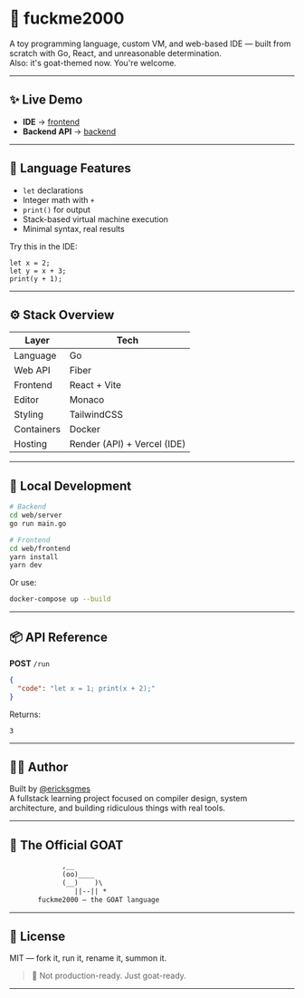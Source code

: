 # 🐐 fuckme2000

A toy programming language, custom VM, and web-based IDE — built from scratch with Go, React, and unreasonable determination.  
Also: it's goat-themed now. You're welcome.

---

## ✨ Live Demo

- **IDE** → [frontend](https://fme2000.vercel.app/)  
- **Backend API** → [backend](https://fuckme2000-1.onrender.com)

---

## 🐐 Language Features

- `let` declarations
- Integer math with `+`
- `print()` for output
- Stack-based virtual machine execution
- Minimal syntax, real results

Try this in the IDE:

```f2000
let x = 2;
let y = x + 3;
print(y + 1);
```

---

## ⚙️ Stack Overview

| Layer | Tech |
|-------|------|
| Language | Go |
| Web API | Fiber |
| Frontend | React + Vite |
| Editor | Monaco |
| Styling | TailwindCSS |
| Containers | Docker |
| Hosting | Render (API) + Vercel (IDE) |

---

## 🔧 Local Development

```bash
# Backend
cd web/server
go run main.go

# Frontend
cd web/frontend
yarn install
yarn dev
```

Or use:

```bash
docker-compose up --build
```

---

## 📦 API Reference

**POST** `/run`

```json
{
  "code": "let x = 1; print(x + 2);"
}
```

Returns:
```
3
```

---

## 🧑‍💻 Author

Built by [@ericksgmes](https://github.com/ericksgmes)  
A fullstack learning project focused on compiler design, system architecture, and building ridiculous things with real tools.

---

## 🐐 The Official GOAT

```txt
             ,__
             (oo)____
             (__)    )\
                ||--|| *
       fuckme2000 — the GOAT language
```

---

## 📜 License

MIT — fork it, run it, rename it, summon it.

> 🐐 Not production-ready. Just goat-ready.
---
